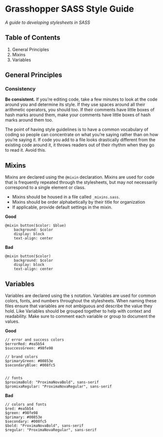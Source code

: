 Grasshopper SASS Style Guide
============================

*A guide to developing stylesheets in SASS*

Table of Contents
-----------------
    
1. General Principles
1. Mixins
2. Variables



General Principles
------------------


### Consistency

**Be consistent.** If you’re editing code, take a few minutes to look at the code around you and determine its style. If they use spaces around all their arithmetic operators, you should too. If their comments have little boxes of hash marks around them, make your comments have little boxes of hash marks around them too.

The point of having style guidelines is to have a common vocabulary of coding so people can concentrate on what you’re saying rather than on how you’re saying it. If code you add to a file looks drastically different from the existing code around it, it throws readers out of their rhythm when they go to read it. Avoid this.




Mixins
------

Mixins are declared using the `@mixin` declaration. Mixins are used for code that is frequently repeated through the stylesheets, but may not necessarily correspond to a single element or class. 

* Mixins should be housed in a file called `_mixins.sass`.
* Mixins should be order alphabetically by their title for organization
* If applicable, provide default settings in the mixin.

**Good**

```
@mixin button($color: $blue)
    background: $color
    display: block
    text-align: center
```

**Bad**

```
@mixin button($color)
    background: $color
    display: block
    text-align: center
```


Variables
---------

Variables are declared using the `$` notation. Variables are used for common colors, fonts, and numbers throughout the stylesheets. When naming these files ensure that variables are not ambiguous and describe the value they hold. Like Variables should be grouped together to help with context and readability. Make sure to comment each variable or group to document the values. 


**Good**

```
// error and success colors
$errorRed: #ea5b54
$successGreen: #98fe98

// brand colors
$primaryGreen: #00853e
$secondaryBlue: #008fc5


// fonts
$proximaBold: "ProximaNovaBold", sans-serif
$promixaRegular: "ProximaNovaRegular", sans-serif
```

**Bad**
```
// colors and fonts
$red: #ea5b54
$green: #98fe98
$primary: #00853e
$secondary: #008fc5
$bold: "ProximaNovaBold", sans-serif
$regular: "ProximaNovaRegular", sans-serif
```
